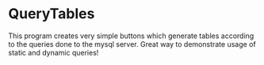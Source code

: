 # QueryTables
This program creates very simple buttons which generate tables according to the queries done to the mysql server. Great way to demonstrate usage of static and dynamic queries! 
